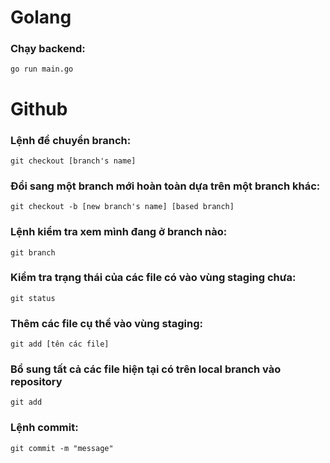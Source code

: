 # Golang
### Chạy backend:
```go run main.go```
# Github
### Lệnh để chuyển branch:
```git checkout [branch's name]```
### Đổi sang một branch mới hoàn toàn dựa trên một branch khác:
```git checkout -b [new branch's name] [based branch]```
### Lệnh kiểm tra xem mình đang ở branch nào:
```git branch```
### Kiểm tra trạng thái của các file có vào vùng staging chưa:
```git status```
### Thêm các file cụ thể vào vùng staging:
```git add [tên các file]```
### Bổ sung tất cả các file hiện tại có trên local branch vào repository
```git add```
### Lệnh commit:
```git commit -m "message"```
